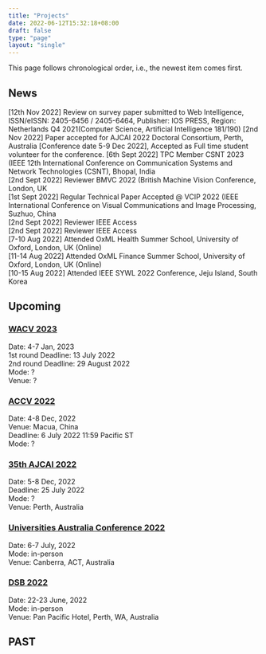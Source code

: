```yaml
---
title: "Projects"
date: 2022-06-12T15:32:18+08:00
draft: false
type: "page"
layout: "single"
---
```


This page follows chronological order, i.e., the newest item comes first.

## News
[12th Nov 2022] Review on survey paper submitted to Web Intelligence,  
ISSN/eISSN: 2405-6456 / 2405-6464, Publisher: IOS PRESS, Region: Netherlands Q4 2021(Computer Science, Artificial Intelligence 181/190)
[2nd Nov 2022]  Paper accepted for AJCAI 2022 Doctoral Consortium, Perth, Australia [Conference date 5-9 Dec 2022], Accepted as Full time student volunteer for the conference.
[6th Sept 2022] TPC Member CSNT 2023 (IEEE 12th International Conference on Communication Systems and Network Technologies (CSNT), Bhopal, India    
[2nd Sept 2022] Reviewer BMVC 2022 (British Machine Vision Conference, London, UK  
[1st Sept 2022] Regular Technical Paper Accepted @ VCIP 2022 (IEEE International Conference on Visual Communications and Image Processing, Suzhuo, China  
[2nd Sept 2022] Reviewer IEEE Access   
[2nd Sept 2022] Reviewer IEEE Access   
[7-10 Aug 2022] Attended OxML Health Summer School, University of Oxford, London, UK (Online)  
[11-14 Aug 2022] Attended OxML Finance Summer School, University of Oxford, London, UK (Online)  
[10-15 Aug 2022] Attended IEEE SYWL 2022 Conference, Jeju Island, South Korea  




## Upcoming

### [WACV 2023](https://wacv2022.thecvf.com/home)

Date: 4-7 Jan, 2023  
1st round Deadline: 13 July 2022   
2nd round Deadline: 29 August 2022   
Mode: ?   
Venue: ?  

### [ACCV 2022](https://accv2022.org/en/)

Date: 4-8 Dec, 2022  
Venue: Macua, China  
Deadline: 6 July 2022 11:59 Pacific ST  
Mode: ?  

### [35th AJCAI 2022](https://ajcai2022.org/)

Date: 5-8 Dec, 2022  
Deadline: 25 July 2022   
Mode: ?  
Venue: Perth, Australia   

### [Universities Australia Conference 2022](https://ua.eventsair.com/2022uaconf/)  
Date: 6-7 July, 2022  
Mode: in-person  
Venue: Canberra, ACT, Australia  


### [DSB 2022](https://dsb.wadsih.org.au/)  

Date: 22-23 June, 2022  
Mode: in-person  
Venue: Pan Pacific Hotel, Perth, WA, Australia  

## PAST


